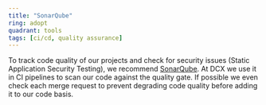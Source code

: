 ```yaml
---
title: "SonarQube"
ring: adopt
quadrant: tools
tags: [ci/cd, quality assurance]
---
```


To track code quality of our projects and check for security issues (Static Application Security Testing), we recommend
[SonarQube](https://www.sonarqube.org/). At DCX we use it in CI pipelines to scan our code against the quality gate. If possible we
even check each merge request to prevent degrading code quality before adding it to our code basis.
